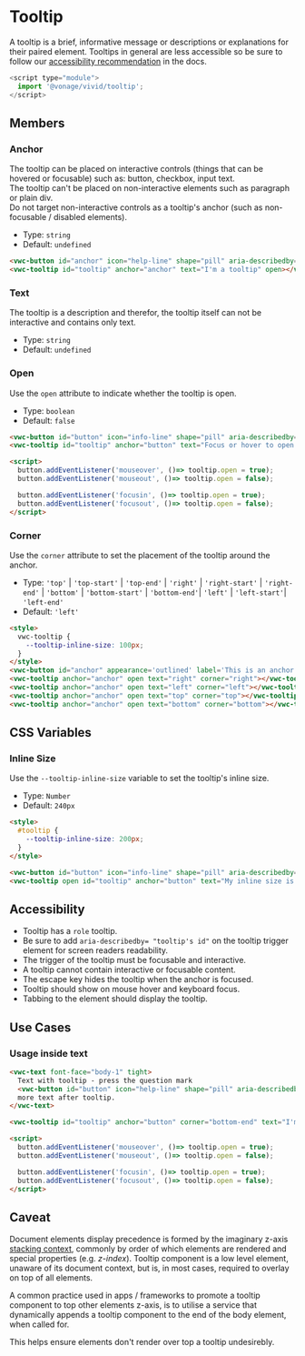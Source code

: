 # Tooltip

A tooltip is a brief, informative message or descriptions or explanations for their paired element. Tooltips in general are less accessible so be sure to follow our [accessibility recommendation](#accessibility) in the docs.

```js
<script type="module">
  import '@vonage/vivid/tooltip';
</script>
```

## Members

### Anchor

The tooltip can be placed on interactive controls (things that can be hovered or focusable) such as: button, checkbox, input text.  
The tooltip can't be placed on non-interactive elements such as paragraph or plain div.  
Do not target non-interactive controls as a tooltip's anchor (such as non-focusable / disabled elements).

- Type: `string`
- Default: `undefined`

```html preview
<vwc-button id="anchor" icon="help-line" shape="pill" aria-describedby="tooltip"></vwc-button>
<vwc-tooltip id="tooltip" anchor="anchor" text="I'm a tooltip" open></vwc-tooltip>
```

### Text

The tooltip is a description and therefor, the tooltip itself can not be interactive and contains only text.

- Type: `string`
- Default: `undefined`

### Open

Use the `open` attribute to indicate whether the tooltip is open.

- Type: `boolean`
- Default: `false`

```html preview
<vwc-button id="button" icon="info-line" shape="pill" aria-describedby="tooltip"></vwc-button>
<vwc-tooltip id="tooltip" anchor="button" text="Focus or hover to open."></vwc-tooltip>

<script>
  button.addEventListener('mouseover', ()=> tooltip.open = true);
  button.addEventListener('mouseout', ()=> tooltip.open = false);

  button.addEventListener('focusin', ()=> tooltip.open = true);
  button.addEventListener('focusout', ()=> tooltip.open = false);
</script>
```

### Corner

Use the `corner` attribute to set the placement of the tooltip around the anchor.

- Type: `'top'` | `'top-start'` | `'top-end'` | `'right'` | `'right-start'` | `'right-end'` | `'bottom'` | `'bottom-start'` | `'bottom-end'`| `'left'` | `'left-start'`| `'left-end'`
- Default: `'left'`

```html preview center
<style>
  vwc-tooltip {
    --tooltip-inline-size: 100px;
  }
</style>
<vwc-button id="anchor" appearance='outlined' label='This is an anchor'></vwc-button>
<vwc-tooltip anchor="anchor" open text="right" corner="right"></vwc-tooltip>
<vwc-tooltip anchor="anchor" open text="left" corner="left"></vwc-tooltip>
<vwc-tooltip anchor="anchor" open text="top" corner="top"></vwc-tooltip>
<vwc-tooltip anchor="anchor" open text="bottom" corner="bottom"></vwc-tooltip>
```

## CSS Variables

### Inline Size

Use the `--tooltip-inline-size` variable to set the tooltip's inline size.

- Type: `Number`
- Default: `240px`

```html preview
<style>
  #tooltip {
    --tooltip-inline-size: 200px;
  }
</style>

<vwc-button id="button" icon="info-line" shape="pill" aria-describedby="tooltip"></vwc-button>
<vwc-tooltip open id="tooltip" anchor="button" text="My inline size is 200px"></vwc-tooltip>
```

## Accessibility

- Tooltip has a `role` tooltip.
- Be sure to add `aria-describedby= "tooltip's id"` on the tooltip trigger element for screen readers readability.
- The trigger of the tooltip must be focusable and interactive.
- A tooltip cannot contain interactive or focusable content.
- The escape key hides the tooltip when the anchor is focused.
- Tooltip should show on mouse hover and keyboard focus.
- Tabbing to the element should display the tooltip.

## Use Cases

### Usage inside text

```html preview
<vwc-text font-face="body-1" tight>
  Text with tooltip - press the question mark
  <vwc-button id="button" icon="help-line" shape="pill" aria-describedby="tooltip"></vwc-button>
  more text after tooltip.
</vwc-text>

<vwc-tooltip id="tooltip" anchor="button" corner="bottom-end" text="I'm the tooltip content"></vwc-tooltip>

<script>
  button.addEventListener('mouseover', ()=> tooltip.open = true);
  button.addEventListener('mouseout', ()=> tooltip.open = false);

  button.addEventListener('focusin', ()=> tooltip.open = true);
  button.addEventListener('focusout', ()=> tooltip.open = false);
</script>
```

## Caveat

Document elements display precedence is formed by the imaginary z-axis [stacking context](https://developer.mozilla.org/en-US/docs/Web/CSS/CSS_Positioning/Understanding_z_index/The_stacking_context), commonly by order of which elements are rendered and special properties (e.g. _z-index_).
Tooltip component is a low level element, unaware of its document context, but is, in most cases, required to overlay on top of all elements.

A common practice used in apps / frameworks to promote a tooltip component to top other elements z-axis, is to utilise a service that dynamically appends a tooltip component to the end of the body element, when called for.

This helps ensure elements don't render over top a tooltip undesirebly.
